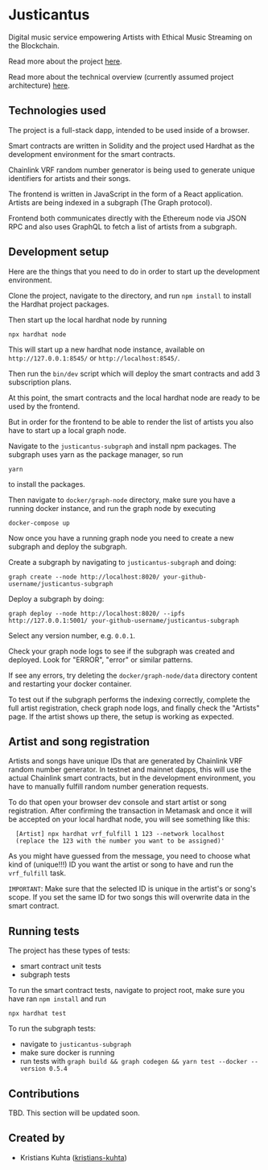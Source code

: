 # Justicantus
Digital music service empowering Artists with Ethical Music Streaming on the Blockchain.

Read more about the project [here](docs/about_justicantus.md).

Read more about the technical overview (currently assumed project architecture) [here](docs/technical_overview.md).

## Technologies used
The project is a full-stack dapp, intended to be used inside of a browser.

Smart contracts are written in Solidity and the project used Hardhat as the development environment for the smart contracts.

Chainlink VRF random number generator is being used to generate unique identifiers for artists and their songs.

The frontend is written in JavaScript in the form of a React application.
Artists are being indexed in a subgraph (The Graph protocol).

Frontend both communicates directly with the Ethereum node via JSON RPC and also uses GraphQL to fetch a list of artists from a subgraph.

## Development setup

Here are the things that you need to do in order to start up the development environment.

Clone the project, navigate to the directory, and run `npm install` to install the Hardhat project packages.

Then start up the local hardhat node by running

```shell
npx hardhat node
```

This will start up a new hardhat node instance, available on `http://127.0.0.1:8545/` or `http://localhost:8545/`.

Then run the `bin/dev` script which will deploy the smart contracts and add 3 subscription plans.

At this point, the smart contracts and the local hardhat node are ready to be used by the frontend.

But in order for the frontend to be able to render the list of artists you also have to start up a local graph node.

Navigate to the `justicantus-subgraph` and install npm packages.
The subgraph uses yarn as the package manager, so run 

```shell
yarn
```

to install the packages.

Then navigate to `docker/graph-node` directory, make sure you have a running docker instance, and run the graph node by executing
```shell
docker-compose up
```

Now once you have a running graph node you need to create a new subgraph and deploy the subgraph.

Create a subgraph by navigating to `justicantus-subgraph` and doing:
```
graph create --node http://localhost:8020/ your-github-username/justicantus-subgraph
```

Deploy a subgraph by doing:
```
graph deploy --node http://localhost:8020/ --ipfs http://127.0.0.1:5001/ your-github-username/justicantus-subgraph
```

Select any version number, e.g. `0.0.1`.

Check your graph node logs to see if the subgraph was created and deployed.
Look for "ERROR", "error" or similar patterns.

If see any errors, try deleting the `docker/graph-node/data` directory content and restarting your docker container.

To test out if the subgraph performs the indexing correctly, complete the full artist registration, check graph node logs, and finally check the "Artists" page.
If the artist shows up there, the setup is working as expected.

## Artist and song registration

Artists and songs have unique IDs that are generated by Chainlink VRF random number generator.
In testnet and mainnet dapps, this will use the actual Chainlink smart contracts, but in the development environment, you have to manually fulfill random number generation requests.

To do that open your browser dev console and start artist or song registration.
After confirming the transaction in Metamask and once it will be accepted on your local hardhat node, you will see something like this:

```
  [Artist] npx hardhat vrf_fulfill 1 123 --network localhost
  (replace the 123 with the number you want to be assigned)'
```

As you might have guessed from the message, you need to choose what kind of (unique!!!) ID you want the artist or song to have and run the `vrf_fulfill` task.

`IMPORTANT`:
  Make sure that the selected ID is unique in the artist's or song's scope. 
  If you set the same ID for two songs this will overwrite data in the smart contract.

## Running tests
The project has these types of tests:
* smart contract unit tests
* subgraph tests

To run the smart contract tests, navigate to project root, make sure you have ran `npm install` and run 
```
npx hardhat test
````

To run the subgraph tests:
* navigate to `justicantus-subgraph`
* make sure docker is running
* run tests with `graph build && graph codegen && yarn test --docker --version 0.5.4`

## Contributions

TBD. This section will be updated soon.

## Created by
* Kristians Kuhta ([kristians-kuhta](https://github.com/kristians-kuhta))
